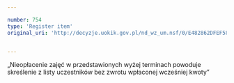 ```yaml
---

number: 754
type: 'Register item'
original_uri: 'http://decyzje.uokik.gov.pl/nd_wz_um.nsf/0/E482862DFEF58B1BC12572DD0032969E?OpenDocument'


---
```


„Nieopłacenie zajęć w przedstawionych wyżej terminach powoduje skreślenie z listy uczestników bez zwrotu wpłaconej wcześniej kwoty”
